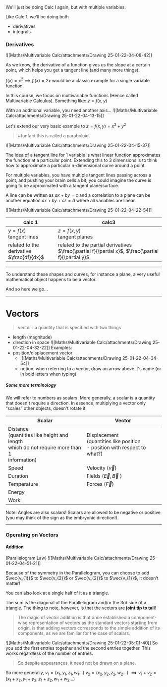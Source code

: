 We'll just be doing Calc I again, but with multiple variables.

Like Calc 1, we'll be doing both 
- derivatives 
- integrals

### Derivatives
![[Maths/Multivariable Calc/attachments/Drawing 25-01-22-04-08-42]]

As we know, the derivative of a function gives us the slope at a certain point, which helps you get a tangent line (and many more things).

$f(x)=x^{2} \implies f'(x)=2x$ 
would be a classic example for a single variable function.

In this course, we focus on multivariable functions (Hence called Multivariable Calculus). Something like:
$z=f(x,y)$

With an additional variable, you need another axis...
![[Maths/Multivariable Calc/attachments/Drawing 25-01-22-04-13-15]]

Let's extend our very basic example to $z=f(x,y)=x^{2}+y^{2}$
> #funfact this is called a paraboloid.

![[Maths/Multivariable Calc/attachments/Drawing 25-01-22-04-15-37]]

The idea of a tangent line for 1 variable is what linear function approximates the function at a particular point.
Extending this to 3 dimensions is to think how to approximate a particular n-dimensional curve around a point. 

For multiple variables, you have multiple tangent lines passing across a point, and pushing your brain cells a bit, you could imagine the curve is going to be approximated with a tangent plane/surface.

A line can be written as $ax+by=c$
and a correlation to a plane can be another equation $ax+by+cz=d$ where all variables are linear.

![[Maths/Multivariable Calc/attachments/Drawing 25-01-22-04-22-54]]

| calc 1                                       | calc3                                                                                                  |
| -------------------------------------------- | ------------------------------------------------------------------------------------------------------ |
| $y=f(x)$<br>tangent lines                    | $z=f(x,y)$<br>tangent planes                                                                           |
| related to the derivative<br>$\frac{df}{dx}$ | related to the partial derivatives<br>$\frac{\partial f}{\partial x}$, $\frac{\partial f}{\partial y}$ |

---
To understand these shapes and curves, for instance a plane, a very useful mathematical object happens to be a vector.

And so here we go…

---
# Vectors
>vector : a quantity that is specified with two things
- length (magnitude)
- direction in space 
![[Maths/Multivariable Calc/attachments/Drawing 25-01-22-04-32-22]]
Examples:
- position/displacement vector
	- ![[Maths/Multivariable Calc/attachments/Drawing 25-01-22-04-34-54]]
	- notion: when referring to a vector, draw an arrow above it's name (or in bold letters when typing)

##### Some more terminology
We will refer to numbers as scalars. More generally, a scalar is a quantity that doesn't require a direction. In essence, multiplying a vector only “scales” other objects, doesn't rotate it.


| Scalar                                                                                              | Vector                                                                         |
| --------------------------------------------------------------------------------------------------- | ------------------------------------------------------------------------------ |
| Distance<br>(quantities like height and length<br>which do not require more than 1 <br>information) | Displacement<br>(quantities like position<br>- position with respect to what?) |
| Speed                                                                                               | Velocity ($\vec{v}$)                                                           |
| Duration                                                                                            | Fields ($\vec{E}, \vec{B}$ )                                                   |
| Temperature                                                                                         | Forces ($\vec{F}$)                                                             |
| Energy                                                                                              |                                                                                |
| Work                                                                                                |                                                                                |

Note:
Angles are also scalars!
Scalars are allowed to be negative or positive (you may think of the sign as the embryonic direction!).

---
### Operating on Vectors
#### Addition 
(Parallelogram Law)
![[Maths/Multivariable Calc/attachments/Drawing 25-01-22-04-51-21]]

Because of the symmetry in the Parallelogram, you can choose to add $\vec{v_{1}}$ to $\vec{v_{2}}$ or $\vec{v_{2}}$ to $\vec{v_{1}}$, it doesn't matter!

You can also look at a single half of it as a triangle.

The sum is the diagonal of the Parallelogram and/or the 3rd side of a triangle. The thing to note, however, is that the vectors are **joint tip to tail**!


>The magic of vector addition is that once established a component-wise representation of vectors as the standard vectors starting from origin, is that adding vectors corresponds to the simple addition of its components, as we are familiar for the case of scalars.

![[Maths/Multivariable Calc/attachments/Drawing 25-01-22-05-01-40]]
So you add the first entries together and the second entries together. This works regardless of the number of entries.
>So despite appearances, it need not be drawn on a plane.

So more generally,
$v_{1}= (x_{1},y_{1},z_{1},w_{1}\dots)$
$v_{2}= (x_{2},y_{2},z_{2},w_{2}\dots)$
$\implies v_{1}+v_{2} = (x_{1}+x_{2}, y_{1}+y_{2}, z_{1}+z_{2}, w_{1}+w_{2} \dots)$

